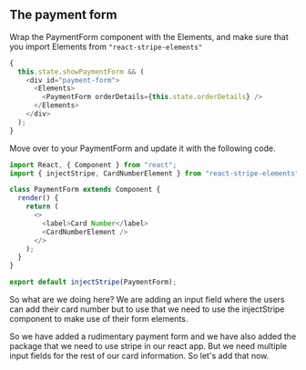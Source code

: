 ## The payment form 

Wrap the PaymentForm component with the Elements, and make sure that you import Elements from `"react-stripe-elements"`

```js
{
  this.state.showPaymentForm && (
    <div id="payment-form">
      <Elements>
        <PaymentForm orderDetails={this.state.orderDetails} />
      </Elements>
    </div>
  );
}
```

Move over to your PaymentForm and update it with the following code. 

```js
import React, { Component } from "react";
import { injectStripe, CardNumberElement } from "react-stripe-elements";

class PaymentForm extends Component {
  render() {
    return (
      <>
        <label>Card Number</label>
        <CardNumberElement />
      </>
    );
  }
}

export default injectStripe(PaymentForm);
```

So what are we doing here? We are adding an input field where the users can add their card number but to use that we need to use the injectStripe component to make use of their form elements.  

So we have added a rudimentary payment form and we have also added the package that we need to use stripe in our react app. But we need multiple input fields for the rest of our card information. So let's add that now. 

